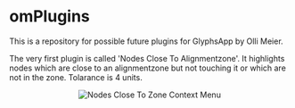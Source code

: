 # omPlugins

This is a repository for possible future plugins for GlyphsApp by Olli Meier.

The very first plugin is called 'Nodes Close To Alignmentzone'. It highlights nodes which are close to an alignmentzone but not touching it or which are not in the zone. Tolarance is 4 units.

<p align="center">
<img src="https://github.com/moontypespace/omPlugins/blob/master/screenshot_ContextMenu.png" alt="Nodes Close To Zone Context Menu" height="">
</p> 
